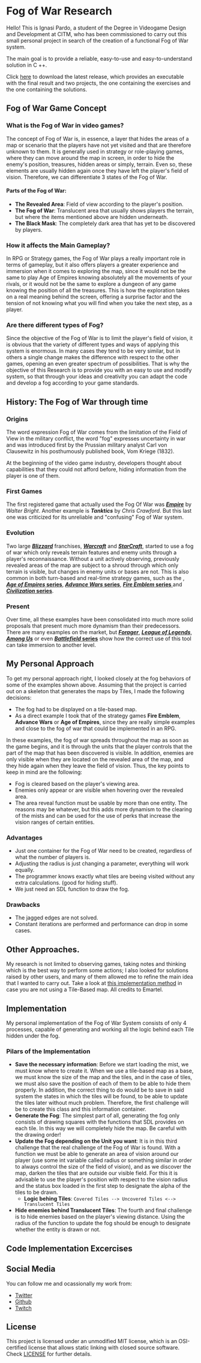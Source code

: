 # Fog of War Research

Hello! This is Ignasi Pardo, a student of the Degree in Videogame Design and Development at CITM, who has been commissioned to carry out this small personal project in search of the creation of a functional Fog of War system.  

The main goal is to provide a reliable, easy-to-use and easy-to-understand solution in C ++.

Click [here]() to download the latest release, which provides an executable with the final result and two projects, the one containing the exercises and the one containing the solutions.

## Fog of War Game Concept
### What is the Fog of War in video games?
The concept of Fog of War is, in essence, a layer that hides the areas of a map or scenario that the players have not yet visited and that are therefore unknown to them. It is generally used in strategy or role-playing games, where they can move around the map in screen, in order to hide the enemy's position, treasures, hidden areas or simply, terrain. Even so, these elements are usually hidden again once they have left the player's field of vision. Therefore, we can differentiate 3 states of the Fog of War.
#### Parts of the Fog of War: 
- **The Revealed Area**: Field of view according to the player's position.
- **The Fog of War**: Translucent area that usually shows players the terrain, but where the items mentioned above are hidden underneath.
- **The Black Mask**: The completely dark area that has yet to be discovered by players.
### How it affects the Main Gameplay?
In RPG or Strategy games, the Fog of War plays a really important role in terms of gameplay, but it also offers players a greater experience and immersion when it comes to exploring the map, since it would not be the same to play Age of Empires knowing absolutely all the movements of your rivals, or it would not be the same to explore a dungeon of any game knowing the position of all the treasures.  This is how the exploration takes on a real meaning behind the screen, offering a surprise factor and the tension of not knowing what you will find when you take the next step, as a player.
### Are there different types of Fog?
Since the objective of the Fog of War is to limit the player's field of vision, it is obvious that the variety of different types and ways of applying this system is enormous. In many cases they tend to be very similar, but in others a single change makes the difference with respect to the other games, opening an even greater spectrum of possibilities. That is why the objective of this Research is to provide you with an easy to use and modify system, so that through your ideas and creativity you can adapt the code and develop a fog according to your game standards.

## History: The Fog of War through time
### Origins
The word expression Fog of War comes from the limitation of the Field of View in the military conflict, the word "fog" expresses uncertainty in war and was introduced first by the Prussian military analyst Carl von Clausewitz in his posthumously published book, Vom Kriege (1832).

At the beginning of the video game industry, developers thought about capabilities that they could not afford before, hiding information from the player is one of them.
### First Games
The first registered game that actually used the Fog Of War was [**_Empire_**](https://www.youtube.com/watch?v=sH8eqPnSSEo) by _Walter Bright_. Another example is **_Tanktics_** by _Chris Crawford_. But this last one was criticized for its unreliable and "confusing" Fog of War system.
### Evolution
Two large [**_Blizzard_**](https://en.wikipedia.org/wiki/Blizzard_Entertainment) franchises, _[**_Warcraft_**](https://en.wikipedia.org/wiki/Warcraft)_ and _[**_StarCraft_**](https://en.wikipedia.org/wiki/StarCraft)_, started to use a fog of war which only reveals terrain features and enemy units through a player's reconnaissance. Without a unit actively observing, previously revealed areas of the map are subject to a shroud through which only terrain is visible, but changes in enemy units or bases are not. This is also common in both turn-based and real-time strategy games, such as the , [**_Age of Empires_ series**](https://en.wikipedia.org/wiki/Age_of_Empires_(series)),  [**_Advance Wars_ series**](https://en.wikipedia.org/wiki/Wars_(series)), [**_Fire Emblem_ series** ](https://en.wikipedia.org/wiki/Fire_Emblem_(series)) and [**_Civilization_ series**](https://en.wikipedia.org/wiki/Civilization_(series)).
### Present
Over time, all these examples have been consolidated into much more solid proposals that present much more dynamism than their predecessors. There are many examples on the market, but [**_Forager_**](https://store.steampowered.com/app/751780/Forager/), [**_League of Legends_**](https://en.wikipedia.org/wiki/League_of_Legends),  [**_Among Us_**]() or even [**_Battlefield_ series**](https://en.wikipedia.org/wiki/Battlefield_(video_game_series)) show how the correct use of this tool can take immersion to another level.

## My Personal Approach
To get my personal approach right, I looked closely at the fog behaviors of some of the examples shown above. Assuming that the project is carried out on a skeleton that generates the maps by Tiles, I made the following decisions: 
- The fog had to be displayed on a tile-based map. 
- As a direct example I took that of the strategy games **Fire Emblem**, **Advance Wars** or **Age of Empires**, since they are really simple examples and close to the fog of war that could be implemented in an RPG. 

In these examples, the fog of war spreads throughout the map as soon as the game begins, and it is through the units that the player controls that the part of the map that has been discovered is visible. In addition, enemies are only visible when they are located on the revealed area of ​​the map, and they hide again when they leave the field of vision. Thus, the key points to keep in mind are the following:
- Fog is cleared based on the player's viewing area. 
- Enemies only appear or are visible when hovering over the revealed area. 
- The area reveal function must be usable by more than one entity. The reasons may be whatever, but this adds more dynamism to the clearing of the mists and can be used for the use of perks that increase the vision ranges of certain entities.

### Advantages
- Just one container for the Fog of War need to be created, regardless of what the number of players is.
-  Adjusting the radius is just changing a parameter, everything will work equally.
- The programmer knows exactly what tiles are beeing visited without any extra calculations. (good for hiding stuff).
- We just need an SDL function to draw the fog.
### Drawbacks
- The jagged edges are not solved.
- Constant iterations are performed and performance can drop in some cases.

## Other Approaches.
My research is not limited to observing games, taking notes and thinking which is the best way to perform some actions; I also looked for solutions raised by other users, and many of them allowed me to refine the main idea that I wanted to carry out. Take a look at [this implementation method](https://stackoverflow.com/questions/13654753/sdl-drawing-negative-circles-fog-of-war) in case you are not using a Tile-Based map. All credits to Emartel.

## Implementation
My personal implementation of the Fog of War System consists of only 4 processes, capable of generating and working all the logic behind each Tile hidden under the fog.
### Pilars of the Implementation
- **Save the necessary information**: Before we start loading the mist, we must know where to create it. When we use a tile-based map as a base, we must know the size of the map and the tiles, and in the case of tiles, we must also save the position of each of them to be able to hide them properly. In addition, the correct thing to do would be to save in said system the states in which the tiles will be found, to be able to update the tiles later without much problem. Therefore, the first challenge will be to create this class and this information container.
- **Generate the Fog**: The simplest part of all, generating the fog only consists of drawing squares with the functions that SDL provides on each tile. In this way we will completely hide the map.  Be careful with the drawing order!
- **Update the Fog depending on the Unit you want**: It is in this third challenge that the real challenge of the Fog of War is found. With a function we must be able to generate an area of vision around our player (use some int variable called radius or something similar in order to always control the size of the field of vision), and as we discover the map, darken the tiles that are outside our visible field. For this it is advisable to use the player's position with respect to the vision radius and the status box loaded in the first step to designate the alpha of the tiles to be drawn.
	- **Logic behing Tiles**: 
``` Covered Tiles --> Uncovered Tiles <--> Translucent Tiles ```
- **Hide enemies behind Translucent Tiles**: The fourth and final challenge is to hide enemies based on the player's viewing distance. Using the radius of the function to update the fog should be enough to designate whether the entity is drawn or not.
## Code Implementation Excercises

## Social Media
You can follow me and ocassionally my work from:
- [Twitter](https://twitter.com/KuronoaScarlet)
- [Github](https://github.com/KuronoaScarlet)
- [Twitch](https://twitch.tv/Kuronoa_Scarlet)

## License

This project is licensed under an unmodified MIT license, which is an OSI-certified license that allows static linking with closed source software. Check [LICENSE](LICENSE) for further details.
